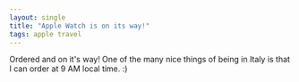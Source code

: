 ```yaml
---
layout: single
title: "Apple Watch is on its way!"
tags: apple travel
---
```

Ordered and on it's way! One of the many nice things of being in Italy is that I can order at 9 AM local time. :)